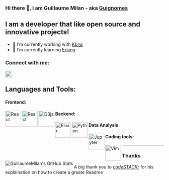 ### Hi there 👋, I am Guillaume Milan - aka [Guignomes](https://www.deviantart.com/guignomes)

## I am a developer that like open source and innovative projects!

- 🔭 I’m currently working with [Kbrw][kbrw]
- 🌱 I’m currently learning [Erlang][erlang]

### Connect with me:

[<img align="left" alt="guillaume-milan-b7389212b" width="22px" src="https://cdn.jsdelivr.net/npm/simple-icons@v3/icons/linkedin.svg" />][linkedin]

<br />

## Languages and Tools:

#### Frontend:
[<img align="left" alt="React" width="50px" src="/GuillaumeMilan/GuillaumeMilan/raw/master/images/javascript.svg" />][javascript]
[<img align="left" alt="React" width="50px" src="/GuillaumeMilan/GuillaumeMilan/raw/master/images/react.svg" />][react]
[<img align="left" alt="D3js" width="50px" src="/GuillaumeMilan/GuillaumeMilan/raw/master/images/d3js.svg" />][d3js]


#### Backend:
[<img align="left" alt="Elixir" width="50px" src="/GuillaumeMilan/GuillaumeMilan/raw/master/images/elixir.svg" />][elixir-lang]
[<img align="left" alt="Python" width="50px" src="https://upload.wikimedia.org/wikipedia/commons/c/c3/Python-logo-notext.svg" />][python]


#### Data Analysis

[<img align="left" alt="Jupyter" width="50px" src="https://jupyter.org/assets/main-logo.svg" />][jupyter]

#### Coding tools:
[<img align="left" alt="Vim" width="50px" src="/GuillaumeMilan/GuillaumeMilan/raw/master/images/vim.svg" />][vim]

---

<img align="left" alt="GuillaumeMilan's GitHub Stats" src="https://github-readme-stats.vercel.app/api?username=GuillaumeMilan&show_icons=true&hide_border=true" />

### Thanks

A big thank you to *[codeSTACKr][codestackrwebsite]* for his explaination on how to create a greate Readme

<!--
**GuillaumeMilan/GuillaumeMilan** is a ✨ _special_ ✨ repository because its `README.md` (this file) appears on your GitHub profile.

Here are some ideas to get you started:

- 👯 I’m looking to collaborate on ...
- 🤔 I’m looking for help with ...
- 📫 How to reach me: ...
- 😄 Pronouns: ...
- ⚡ Fun fact: ...
- 💬 Ask me: ...
-->

[kbrw]: https://kbrw.fr
[codestackrwebsite]: https://www.youtube.com/channel/UCDCHcqyeQgJ-jVSd6VJkbCw
[javascript]: https://developer.mozilla.org/en-US/docs/Web/JavaScript
[react]: https://reactjs.org/
[elixir-lang]: https://elixir-lang.org/
[erlang]: https://www.erlang.org/
[vim]: https://www.vim.org/
[linkedin]: https://www.linkedin.com/in/guillaume-milan-b7389212b/
[d3js]: https://d3js.org/
[python]: https://www.python.org/
[jupyter]: https://jupyter.org/

